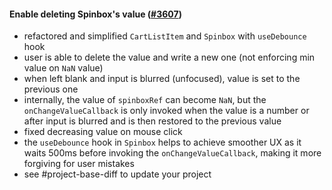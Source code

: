 #### Enable deleting Spinbox's value ([#3607](https://github.com/shopsys/shopsys/pull/3607))

-   refactored and simplified `CartListItem` and `Spinbox` with `useDebounce` hook
-   user is able to delete the value and write a new one (not enforcing min value on `NaN` value)
-   when left blank and input is blurred (unfocused), value is set to the previous one
-   internally, the value of `spinboxRef` can become `NaN`, but the `onChangeValueCallback` is only invoked when the value is a number or after input is blurred and is then restored to the previous value
-   fixed decreasing value on mouse click
-   the `useDebounce` hook in `Spinbox` helps to achieve smoother UX as it waits 500ms before invoking the `onChangeValueCallback`, making it more forgiving for user mistakes
-   see #project-base-diff to update your project
